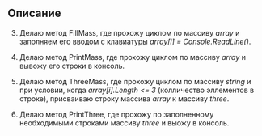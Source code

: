 ## Описание

3. Делаю метод FillMass, где прохожу циклом по массиву *array* и заполняем его вводом с клавиатуры *array[i] = Console.ReadLine()*.

4. Делаю метод PrintMass, где прохожу циклом по массиву *array* и вывожу его строки в консоль.

5. Делаю метод ThreeMass, где прохожу циклом по массиву *string* и при условии, когда *array[i].Length <= 3* (колличество эллементов в строке), присваиваю строку массива *array* к массиву *three*.

4. Делаю метод PrintThree, где прохожу по заполненному необходимыми строками массиву *three* и выожу в консоль.
